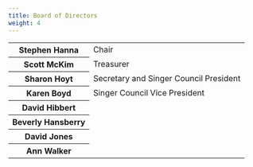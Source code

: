 ```yaml
---
title: Board of Directors
weight: 4
---
```


<table id="boardtable">
<tr><th>Stephen Hanna</th><td>Chair</td></tr>
<tr><th>Scott McKim</th><td>Treasurer</td></tr>
<tr><th>Sharon Hoyt</th><td> Secretary and Singer Council President</td></tr>
<tr><th>Karen Boyd</th><td>Singer Council Vice President</td></tr>
<tr><th>David Hibbert</th></tr>
<tr><th>Beverly Hansberry</th></tr>
<tr><th>David Jones</th></tr>
<tr><th>Ann Walker</th></tr>
</table>
